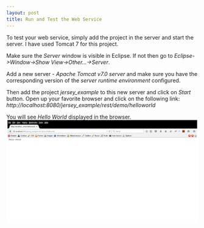 ```yaml
---
layout: post
title: Run and Test the Web Service
---
```


To test your web service, simply add the project in the server and start the server. I have used Tomcat 7 for this project.

Make sure the *Server* window is visible in Eclipse. If not then go to *Eclipse->Window->Show View->Other...->Server*.

Add a new server - *Apache Tomcat v7.0 server* and make sure you have the corresponding version of the *server runtime environment* configured.

Then add the project *jersey_example* to this new server and click on *Start* button. Open up your favorite browser and click on the following link:
*http://localhost:8080/jersey_example/rest/demo/helloworld*

You will see *Hello World* displayed in the browser.
![Image for Screenshot_19](https://raw.githubusercontent.com/ss37/jersey_example/gh-pages/public/images/screenshot_19.png "Screenshot_19")